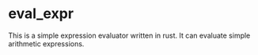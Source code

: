 # eval_expr

This is a simple expression evaluator written in rust. It can evaluate simple arithmetic expressions.
